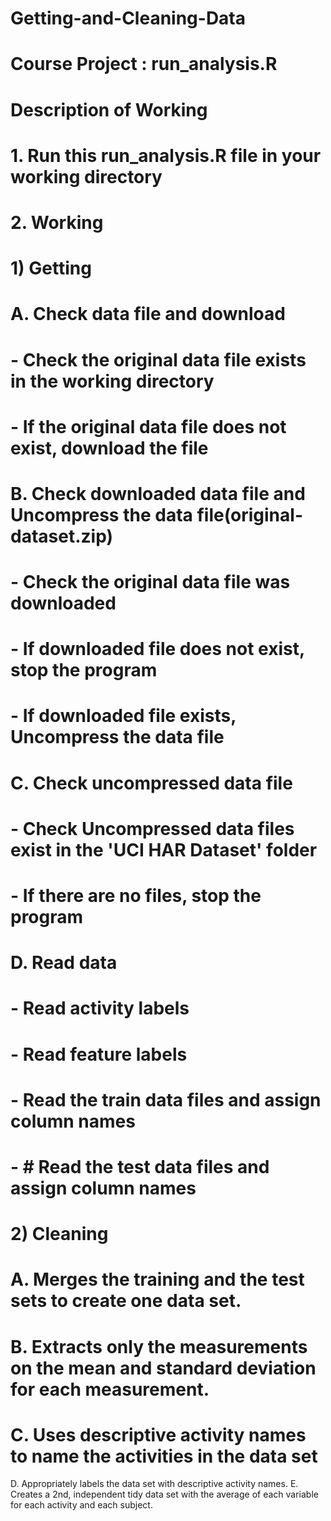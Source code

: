 ## 
# Getting-and-Cleaning-Data
# Course Project : run_analysis.R

# Description of Working
#
# 1. Run this run_analysis.R file in your working directory
#
# 2. Working
#
#  1) Getting
#   A. Check data file and download
#      - Check the original data file exists in the working directory
#      - If the original data file does not exist, download the file
#   B. Check downloaded data file and Uncompress the data file(original-dataset.zip)
#      - Check the original data file was downloaded
#      - If downloaded file does not exist, stop the program
#      - If downloaded file exists, Uncompress the data file
#   C. Check uncompressed data file 
#      - Check Uncompressed data files exist in the 'UCI HAR Dataset' folder
#      - If there are no files, stop the program
#   D. Read data
#     - Read activity labels
#     - Read feature labels
#     - Read the train data files and assign column names
#     - # Read the test data files and assign column names
#
#  2) Cleaning
#   A. Merges the training and the test sets to create one data set.
#   B. Extracts only the measurements on the mean and standard deviation for each measurement.
#   C. Uses descriptive activity names to name the activities in the data set
   D. Appropriately labels the data set with descriptive activity names.
   E. Creates a 2nd, independent tidy data set with the average of each variable for each activity and each subject.
#
##  




